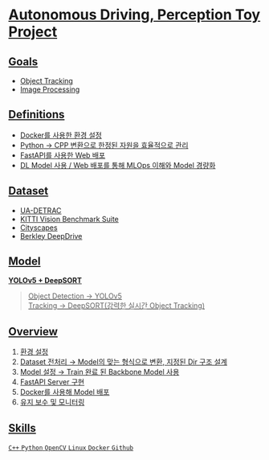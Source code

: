 # <a href = 'https://www.notion.so/toy-project-0b2300dbdc2148a08eedde20148bc0b4'>Autonomous Driving, Perception Toy Project 

## Goals

- Object Tracking
- Image Processing

## Definitions

- Docker를 사용한 환경 설정
- Python → CPP 변환으로 한정된 자원을 효율적으로 관리
- FastAPI를 사용한 Web 배포
- DL Model 사용 / Web 배포를 통해 MLOps 이해와 Model 경량화

## Dataset

- UA-DETRAC
- KITTI Vision Benchmark Suite
- Cityscapes
- Berkley DeepDrive

## Model

**YOLOv5 + DeepSORT**
> Object Detection → YOLOv5 <br>
> Tracking → DeepSORT(강력한 실시간 Object Tracking)

## Overview

1. 환경 설정 
2. Dataset 전처리 → Model의 맞는 형식으로 변환, 지정된 Dir 구조 설계
3. Model 설정 → Train 완료 된 Backbone Model 사용  
4. FastAPI Server 구현
5. Docker를 사용해 Model 배포 
6. 유지 보수 및 모니터링

## Skills

`C++` `Python` `OpenCV` `Linux` `Docker` `Github`
